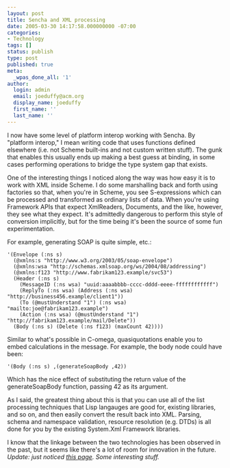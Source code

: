 ```yaml
---
layout: post
title: Sencha and XML processing
date: 2005-03-30 14:17:58.000000000 -07:00
categories:
- Technology
tags: []
status: publish
type: post
published: true
meta:
  _wpas_done_all: '1'
author:
  login: admin
  email: joeduffy@acm.org
  display_name: joeduffy
  first_name: ''
  last_name: ''
---
```

I now have some level of platform interop working with Sencha. By "platform
interop," I mean writing code that uses functions defined elsewhere (i.e. not
Scheme built-ins and not custom written stuff). The gunk that enables this
usually ends up making a best guess at binding, in some cases performing
operations to bridge the type system gap that exists.

One of the interesting things I noticed along the way was how easy it is to
work with XML inside Scheme. I do some marshalling back and forth using
factories so that, when you're in Scheme, you see S-expressions which can be
processed and transformed as ordinary lists of data. When you're using
Framework APIs that expect XmlReaders, Documents, and the like, however, they
see what they expect. It's admittedly dangerous to perform this style of
conversion implicitly, but for the time being it's been the source of some fun
experimentation.

For example, generating SOAP is quite simple, etc.:

    '(Envelope (:ns s)
      (@xmlns:s "http://www.w3.org/2003/05/soap-envelope")
      (@xmlns:wsa "http://schemas.xmlsoap.org/ws/2004/08/addressing")
      (@xmlns:f123 "http://www.fabrikam123.example/svc53")
      (Header (:ns s)
        (MessageID (:ns wsa) "uuid:aaaabbbb-cccc-dddd-eeee-ffffffffffff")
        (ReplyTo (:ns wsa) (Address (:ns wsa) "http://business456.example/client1"))
        (To (@mustUnderstand "1") (:ns wsa) "mailto:joe@fabrikam123.example")
        (Action (:ns wsa) (@mustUnderstand "1") "http://fabrikam123.example/mail/Delete"))
      (Body (:ns s) (Delete (:ns f123) (maxCount 42))))

Similar to what's possible in C-omega, quasiquotations enable you to embed
calculations in the message. For example, the body node could have been:

    '(Body (:ns s) ,(generateSoapBody ,42))

Which has the nice effect of substituting the return value of the
generateSoapBody function, passing 42 as its argument.

As I said, the greatest thing about this is that you can use all of the list
processing techniques that Lisp langauges are good for, existing libraries, and
so on, and then easily convert the result back into XML. Parsing, schema and
namespace validation, resource resolution (e.g. DTDs) is all done for you by
the existing System.Xml Framework libraries.

I know that the linkage between the two technologies has been observed in the
past, but it seems like there's a lot of room for innovation in the future.
_Update: just noticed [this page](http://okmij.org/ftp/Scheme/xml.html). Some
interesting stuff._

